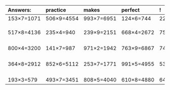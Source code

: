 | Answers: | practice | makes | perfect | ! |
| :--- | :--- | :--- | :--- | :--- |
| 153×7=1071 | 506×9=4554 | 993×7=6951 | 124×6=744 | 220×4=880 | 
|   |   |   |   |   | 
|   |   |   |   |   | 
|   |   |   |   |   | 
| 517×8=4136 | 235×4=940 | 239×9=2151 | 668×4=2672 | 758×7=5306 | 
|   |   |   |   |   | 
|   |   |   |   |   | 
|   |   |   |   |   | 
|   |   |   |   |   | 
| 800×4=3200 | 141×7=987 | 971×2=1942 | 763×9=6867 | 741×5=3705 | 
|   |   |   |   |   | 
|   |   |   |   |   | 
|   |   |   |   |   | 
|   |   |   |   |   | 
| 364×8=2912 | 852×6=5112 | 253×7=1771 | 991×5=4955 | 532×9=4788 | 
|   |   |   |   |   | 
|   |   |   |   |   | 
|   |   |   |   |   | 
|   |   |   |   |   | 
| 193×3=579 | 493×7=3451 | 808×5=4040 | 610×8=4880 | 640×3=1920 | 
